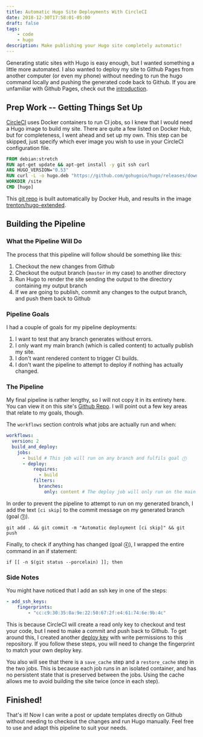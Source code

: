 ```yaml
---
title: Automatic Hugo Site Deployments With CircleCI
date: 2018-12-30T17:58:01-05:00
draft: false
tags:
    - code
    - hugo
description: Make publishing your Hugo site completely automatic!
---
```


Generating static sites with Hugo is easy enough, but I wanted something a little more automated. I also wanted to deploy my site to Github Pages from another computer (or even my phone) without needing to run the hugo command locally and pushing the generated code back to Github. If you are unfamiliar with Github Pages, check out the [introduction](https://pages.github.com/).

## Prep Work -- Getting Things Set Up

[CircleCI](https://circleci.com/) uses Docker containers to run CI jobs, so I knew that I would need a Hugo image to build my site. There are quite a few listed on Docker Hub, but for completeness, I went ahead and set up my own. This step can be skipped, just specify which ever image you wish to use in your CircleCI configuration file.

```dockerfile
FROM debian:stretch
RUN apt-get update && apt-get install -y git ssh curl
ARG HUGO_VERSION="0.53"
RUN curl -L -o hugo.deb "https://github.com/gohugoio/hugo/releases/download/v${HUGO_VERSION}/hugo_extended_${HUGO_VERSION}_Linux-64bit.deb" && dpkg -i hugo.deb
WORKDIR /site
CMD [hugo]
```

This [git repo](https://github.com/trenton42/hugo-extended-docker) is built automatically by Docker Hub, and results in the image [trenton/hugo-extended](https://hub.docker.com/r/trenton/hugo-extended).

## Building the Pipeline

### What the Pipeline Will Do

The process that this pipeline will follow should be something like this:

1. Checkout the new changes from Github
2. Checkout the output branch (`master` in my case) to another directory
3. Run Hugo to render the site sending the output to the directory containing my output branch
4. If we are going to publish, commit any changes to the output branch, and push them back to Github

### Pipeline Goals

I had a couple of goals for my pipeline deployments:

1. I want to test that any branch generates without errors.
2. I only want my main branch (which is called content) to actually publish my site.
3. I don't want rendered content to trigger CI builds.
4. I don't want the pipeline to attempt to deploy if nothing has actually changed.

### The Pipeline

My final pipeline is rather lengthy, so I will not copy it in its entirety here. You can view it on this site's [Github Repo](https://github.com/trenton42/trenton42.github.io/blob/content/.circleci/config.yml). I will point out a few key areas that relate to my goals, though.

The `workflows` section controls what jobs are actually run and when:

```yaml
workflows:
  version: 2
  build_and_deploy:
    jobs:
      - build # This job will run on any branch and fulfils goal ⓵
      - deploy:
          requires:
            - build
          filters:
            branches:
              only: content # The deploy job will only run on the main branch for goal ⓶
```

In order to prevent the pipeline to attempt to run on my generated branch, I add the text `[ci skip]` to the commit message on my generated branch (goal ⓷).

```shell
git add . && git commit -m "Automatic deployment [ci skip]" && git push
```

Finally, to check if anything has changed (goal ⓸), I wrapped the entire command in an if statement:

```shell
if [[ -n $(git status --porcelain) ]]; then
```

### Side Notes

You might have noticed that I add an ssh key in one of the steps:

```yaml
- add_ssh_keys:
    fingerprints:
        - "cc:c9:30:35:0a:9e:22:50:67:2f:e4:61:74:6e:9b:4c"
```

This is because CircleCI will create a read only key to checkout and test your code, but I need to make a commit and push back to Github. To get around this, I created another [deploy key](https://help.github.com/articles/adding-a-new-ssh-key-to-your-github-account/) with write permissions to this repository. If you follow these steps, you will need to change the fingerprint to match your own deploy key.

You also will see that there is a `save_cache` step and a `restore_cache` step in the two jobs. This is because each job runs in an isolated container, and has no persistent state that is preserved between the jobs. Using the cache allows me to avoid building the site twice (once in each step).

## Finished!

That's it! Now I can write a post or update templates directly on Github without needing to checkout the changes and run Hugo manually. Feel free to use and adapt this pipeline to suit your needs.